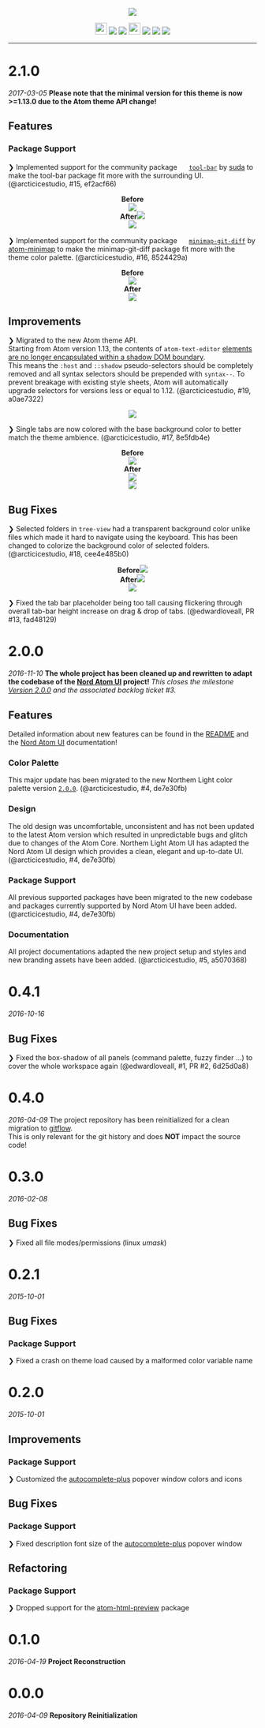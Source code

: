 <p align="center"><img src="https://cdn.rawgit.com/arcticicestudio/northem-light-atom-ui/develop/assets/northem-light-atom-ui-banner.svg"/></p>

<p align="center"><img src="https://assets-cdn.github.com/favicon.ico" width=24 height=24/> <a href="https://github.com/arcticicestudio/northem-light-atom-ui/releases/latest"><img src="https://img.shields.io/github/release/arcticicestudio/northem-light-atom-ui.svg"/></a> <a href="https://github.com/arcticicestudio/northem-light/releases/tag/v2.0.1"><img src="https://img.shields.io/badge/Northem_Light-v2.0.1-6FBAD0.svg"/></a> <img src="https://atom.io/favicon.ico" width=24 height=24/> <a href="https://github.com/atom/atom/releases/tag/v1.13.0"><img src="https://img.shields.io/badge/Atom->=v1.13.0-green.svg"/></a> <a href="https://atom.io/themes/northem-light-atom-ui"><img src="https://img.shields.io/apm/v/northem-light-atom-ui.svg"/></a> <a href="https://atom.io/themes/northem-light-atom-ui"><img src="https://img.shields.io/apm/dm/northem-light-atom-ui.svg"/></a></p>

---

# 2.1.0
*2017-03-05*
**Please note that the minimal version for this theme is now >=1.13.0 due to the Atom theme API change!**

## Features
### Package Support
❯ Implemented support for the community package <img src="https://avatars3.githubusercontent.com/u/25722" width=16 height=16/>  [`tool-bar`](https://atom.io/packages/tool-bar) by [suda](https://github.com/suda) to make the tool-bar package fit more with the surrounding UI. (@arcticicestudio, #15, ef2acf66)  
<p align="center"><strong>Before</strong><br><img src="https://cloud.githubusercontent.com/assets/7836623/23580151/59ea0ada-00fc-11e7-8448-58eaa02e259b.png"/><br><strong>After</strong><img src="https://cloud.githubusercontent.com/assets/7836623/23580155/6831fc92-00fc-11e7-8da9-6964c72a46e3.png"/><br><img src="https://cloud.githubusercontent.com/assets/7836623/23580158/74ed3b04-00fc-11e7-8799-9fdb7990e77a.gif"/></p>

❯ Implemented support for the community package <img src="https://avatars3.githubusercontent.com/u/7209979" width=16 height=16/>  [`minimap-git-diff`](https://atom.io/packages/minimap-git-diff) by [atom-minimap](https://github.com/atom-minimap) to make the minimap-git-diff package fit more with the theme color palette. (@arcticicestudio, #16, 8524429a)  
<p align="center"><strong>Before</strong><br><img src="https://cloud.githubusercontent.com/assets/7836623/23580136/206dba40-00fc-11e7-8547-6f460ffe9870.png"/><br><strong>After</strong><br><img src="https://cloud.githubusercontent.com/assets/7836623/23580141/3046dc30-00fc-11e7-9b64-43c1ec63d189.png"/></p>

## Improvements
❯ Migrated to the new Atom theme API.  
Starting from Atom version 1.13, the contents of `atom-text-editor` [elements are no longer encapsulated within a shadow DOM boundary](http://blog.atom.io/2016/11/14/removing-shadow-dom-boundary-from-text-editor-elements.html).  
This means the `:host` and `::shadow` pseudo-selectors should be completely removed and all syntax selectors should be prepended with `syntax--`.
To prevent breakage with existing style sheets, Atom will automatically upgrade selectors for versions less or equal to 1.12. (@arcticicestudio, #19, a0ae7322)
<p align="center"><img src="http://blog.atom.io/img/posts/shadow-dom.png"/></p>

❯ Single tabs are now colored with the base background color to better match the theme ambience. (@arcticicestudio, #17, 8e5fdb4e)
<p align="center"><strong>Before</strong><br><img src="https://cloud.githubusercontent.com/assets/7836623/23578554/01585eac-00da-11e7-907a-9e14db273502.png"/><br><strong>After</strong><br><img src="https://cloud.githubusercontent.com/assets/7836623/23580088/16e1f492-00fb-11e7-8ab2-c9f9a5adaf0c.png"/><br><img src="https://cloud.githubusercontent.com/assets/7836623/23580121/bc273f98-00fb-11e7-9822-656b1aeafd63.gif"</p>

## Bug Fixes
❯ Selected folders in `tree-view` had a transparent background color unlike files which made it hard to navigate using the keyboard.
This has been changed to colorize the background color of selected folders. (@arcticicestudio, #18, cee4e485b0)

<p align="center"><strong>Before</strong><img src="https://cloud.githubusercontent.com/assets/7836623/23579581/ad24586a-00f0-11e7-8c6d-bbe47f8300b5.png"/><br><strong>After</strong><img src="https://cloud.githubusercontent.com/assets/7836623/23580126/f62ea23a-00fb-11e7-9a69-3736eb93c75b.png"/><br><img src="https://cloud.githubusercontent.com/assets/7836623/23580125/f15e391e-00fb-11e7-864d-9bd45ebb625a.gif"/></p>

❯ Fixed the tab bar placeholder being too tall causing flickering through overall tab-bar height increase on drag & drop of tabs. (@edwardloveall, PR #13, fad48129)

# 2.0.0
*2016-11-10*
**The whole project has been cleaned up and rewritten to adapt the codebase of the [Nord Atom UI](https://github.com/arcticicestudio/nord-atom-ui) project!**
*This closes the milestone [Version 2.0.0](https://github.com/arcticicestudio/northem-light-atom-ui/milestone/1) and the associated backlog ticket #3.*

## Features
Detailed information about new features can be found in the [README](https://github.com/arcticicestudio/northem-light-atom-ui/blob/develop/README.md#features) and the [Nord Atom UI](https://github.com/arcticicestudio/nord-atom-ui#features) documentation!

### Color Palette
This major update has been migrated to the new Northem Light color palette version [`2.0.0`](https://github.com/arcticicestudio/northem-light/releases/tag/v2.0.0). (@arcticicestudio, #4, de7e30fb)

### Design
The old design was uncomfortable, unconsistent and has not been updated to the latest Atom version which resulted in unpredictable bugs and glitch due to changes of the Atom Core.
Northem Light Atom UI has adapted the Nord Atom UI design which provides a clean, elegant and up-to-date UI. (@arcticicestudio, #4, de7e30fb)

### Package Support
All previous supported packages have been migrated to the new codebase and packages currently supported by Nord Atom UI have been added. (@arcticicestudio, #4, de7e30fb)

### Documentation
All project documentations adapted the new project setup and styles and new branding assets have been added. (@arcticicestudio, #5, a5070368)

# 0.4.1
*2016-10-16*
## Bug Fixes
❯ Fixed the box-shadow of all panels (command palette, fuzzy finder ...) to cover the whole workspace again (@edwardloveall, #1, PR #2, 6d25d0a8)

# 0.4.0
*2016-04-09*
The project repository has been reinitialized for a clean migration to [gitflow](http://nvie.com/posts/a-successful-git-branching-model).  
This is only relevant for the git history and does **NOT** impact the source code!

# 0.3.0
*2016-02-08*
## Bug Fixes
❯ Fixed all file modes/permissions (linux *umask*)

# 0.2.1
*2015-10-01*
## Bug Fixes
### Package Support
❯ Fixed a crash on theme load caused by a malformed color variable name

# 0.2.0
*2015-10-01*
## Improvements
### Package Support
❯ Customized the [autocomplete-plus](https://atom.io/packages/autocomplete-plus) popover window colors and icons

## Bug Fixes
### Package Support
❯ Fixed description font size of the [autocomplete-plus](https://atom.io/packages/autocomplete-plus) popover window

## Refactoring
### Package Support
❯ Dropped support for the [atom-html-preview](https://atom.io/packages/atom-html-preview) package

# 0.1.0
*2016-04-19*
**Project Reconstruction**

# 0.0.0
*2016-04-09*
**Repository Reinitialization**
